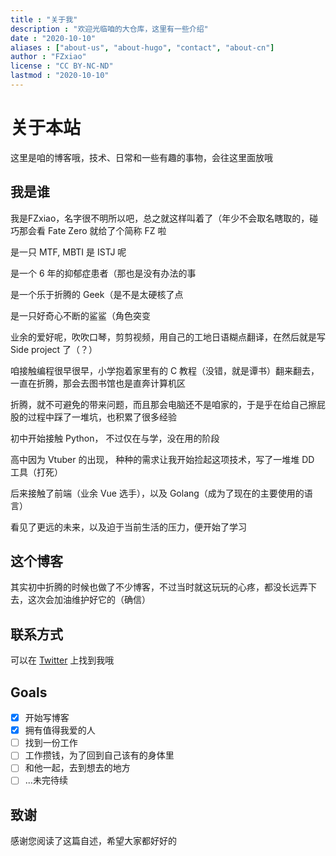 ```yaml
---
title : "关于我"
description : "欢迎光临咱的大仓库，这里有一些介绍"
date : "2020-10-10"
aliases : ["about-us", "about-hugo", "contact", "about-cn"]
author : "FZxiao"
license : "CC BY-NC-ND"
lastmod : "2020-10-10"
---
```


# 关于本站

这里是咱的博客哦，技术、日常和一些有趣的事物，会往这里面放哦

## 我是谁

我是FZxiao，名字很不明所以吧，总之就这样叫着了（年少不会取名瞎取的，碰巧那会看 Fate Zero 就给了个简称 FZ 啦

是一只 MTF, MBTI 是 ISTJ 呢

是一个 6 年的抑郁症患者（那也是没有办法的事

是一个乐于折腾的 Geek（是不是太硬核了点

是一只好奇心不断的鲨鲨（角色突变

业余的爱好呢，吹吹口琴，剪剪视频，用自己的工地日语糊点翻译，在然后就是写 Side project 了（？）

咱接触编程很早很早，小学抱着家里有的 C 教程（没错，就是谭书）翻来翻去，一直在折腾，那会去图书馆也是直奔计算机区

折腾，就不可避免的带来问题，而且那会电脑还不是咱家的，于是乎在给自己擦屁股的过程中踩了一堆坑，也积累了很多经验

初中开始接触 Python， 不过仅在与学，没在用的阶段

高中因为 Vtuber 的出现， 种种的需求让我开始捡起这项技术，写了一堆堆 DD 工具（打死）

后来接触了前端（业余 Vue 选手），以及 Golang（成为了现在的主要使用的语言）

看见了更远的未来，以及迫于当前生活的压力，便开始了学习

## 这个博客

其实初中折腾的时候也做了不少博客，不过当时就这玩玩的心疼，都没长远弄下去，这次会加油维护好它的（确信）

## 联系方式

可以在 [Twitter](https://twitter.com/FZxiao233) 上找到我哦

## Goals

- [x] 开始写博客
- [x] 拥有值得我爱的人
- [ ] 找到一份工作
- [ ] 工作攒钱，为了回到自己该有的身体里
- [ ] 和他一起，去到想去的地方
- [ ] ...未完待续

## 致谢

感谢您阅读了这篇自述，希望大家都好好的